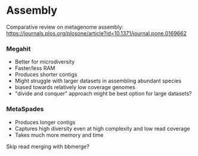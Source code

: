 # Assembly


Comparative review on metagenome assembly: https://journals.plos.org/plosone/article?id=10.1371/journal.pone.0169662

### Megahit 
- Better for microdiversity 
- Faster/less RAM
- Produces shorter contigs
- Might struggle with larger datasets in assembling abundant species
- biased towards relatively low coverage genomes
- "divide and conquer" approach might be best option for large datasets? 


### MetaSpades
- Produces longer contigs
- Captures high diversity even at high complexity and low read coverage
- Takes much more memory and time 


Skip read merging with bbmerge? 


